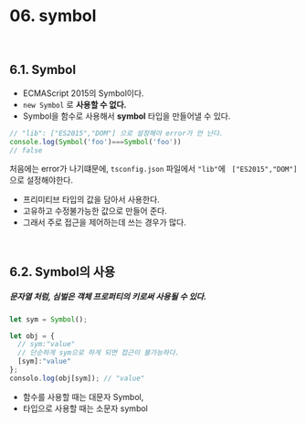 # 06. symbol

<br>

## 6.1. Symbol
- ECMAScript 2015의 Symbol이다.
- `new Symbol` 로 **사용할 수 없다.**
- Symbol을 함수로 사용해서 **symbol** 타입을 만들어낼 수 있다.

```ts
// "lib": ["ES2015","DOM"] 으로 설정해야 error가 안 난다.
console.log(Symbol('foo')===Symbol('foo')) 
// false
```
처음에는 error가 나기떄문에, `tsconfig.json` 파일에서 `"lib"`에 ` ["ES2015","DOM"]`으로 설정해야한다.

- 프리미티브 타입의 값을 담아서 사용한다.
- 고유하고 수정불가능한 값으로 만들어 준다.
- 그래서 주로 접근을 제어하는데 쓰는 경우가 많다.

<br/>

## 6.2. Symbol의 사용

##### 문자열 처럼, 심벌은 객체 프로퍼티의 키로써 사용될 수 있다.

```ts
let sym = Symbol();

let obj = {
  // sym:"value"
  // 단순하게 sym으로 하게 되면 접근이 불가능하다.
  [sym]:"value"
};
consolo.log(obj[sym]); // "value"
```
- 함수를 사용할 때는 대문자 Symbol,
- 타입으로 사용할 때는 소문자 symbol

<br>
